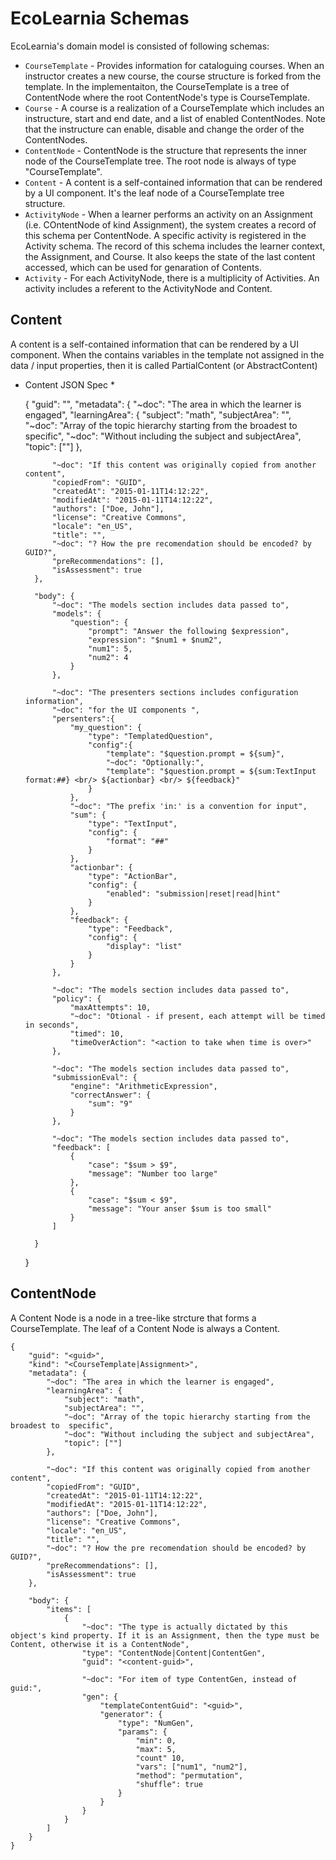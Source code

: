 EcoLearnia Schemas
=================

EcoLearnia's domain model is consisted of following schemas:

- `CourseTemplate` - Provides information for cataloguing courses. When an instructor creates a new course, the course structure is forked from the template. In the implementaiton, the CourseTemplate is a tree of ContentNode where the root ContentNode's type is CourseTemplate. 
- `Course` - A course is a realization of a CourseTemplate which includes an instructure, start and end date, and a list of enabled ContentNodes. Note that the instructure can enable, disable and change the order of the ContentNodes.  
- `ContentNode` - ContentNode is the structure that represents the inner node of the CourseTemplate tree. The root node is always of type "CourseTemplate".
- `Content` - A content is a self-contained information that can be rendered by a UI component. It's the leaf node of a CourseTemplate tree structure.
- `ActivityNode` - When a learner performs an activity on an Assignment (i.e. COntentNode of kind Assignment), the system creates a record of this schema per ContentNode. A specific activity is registered in the Activity schema. The record of this schema includes the learner context, the Assignment, and Course. It also keeps the state of the last content accessed, which can be used for genaration of Contents.
- `Activity` -  For each ActivityNode, there is a multiplicity of Activities. An activity includes a referent to the ActivityNode and Content.


## Content ##
A content is a self-contained information that can be rendered by a UI component. 
When the contains variables in the template not assigned in the data / input properties, then it is called PartialContent (or AbstractContent)

* Content JSON Spec *

    {
        "guid": "<guid>",
        "metadata": {
            "~doc": "The area in which the learner is engaged",
            "learningArea": {
                "subject": "math",
                "subjectArea": "",
                "~doc": "Array of the topic hierarchy starting from the broadest to  specific",
                "~doc": "Without including the subject and subjectArea",
                "topic": [""]
            },

            "~doc": "If this content was originally copied from another content",
            "copiedFrom": "GUID",
            "createdAt": "2015-01-11T14:12:22",
            "modifiedAt": "2015-01-11T14:12:22",
            "authors": ["Doe, John"],
            "license": "Creative Commons",
            "locale": "en_US",
            "title": "",
            "~doc": "? How the pre recomendation should be encoded? by GUID?",
            "preRecommendations": [],
            "isAssessment": true
        },

        "body": {
            "~doc": "The models section includes data passed to",
            "models": {
                "question": {
                    "prompt": "Answer the following $expression",
                    "expression": "$num1 + $num2",
                    "num1": 5,
                    "num2": 4
                }
            },

            "~doc": "The presenters sections includes configuration information",
            "~doc": "for the UI components ",
            "persenters":{
                "my_question": {
                    "type": "TemplatedQuestion",
                    "config":{
                        "template": "$question.prompt = ${sum}",
                        "~doc": "Optionally:",
                        "template": "$question.prompt = ${sum:TextInput format:##} <br/> ${actionbar} <br/> ${feedback}"
                    }
                },
                "~doc": "The prefix 'in:' is a convention for input",
                "sum": {
                    "type": "TextInput",
                    "config": {
                        "format": "##"
                    }
                },
                "actionbar": {
                    "type": "ActionBar",
                    "config": {
                        "enabled": "submission|reset|read|hint"
                    }
                },
                "feedback": {
                    "type": "Feedback",
                    "config": {
                        "display": "list"
                    }
                }
            },

            "~doc": "The models section includes data passed to",
            "policy": {
                "maxAttempts": 10,
                "~doc": "Otional - if present, each attempt will be timed in seconds",
                "timed": 10,
                "timeOverAction": "<action to take when time is over>"
            },

            "~doc": "The models section includes data passed to",
            "submissionEval": {
                "engine": "ArithmeticExpression",
                "correctAnswer": {
                    "sum": "9"
                }
            },

            "~doc": "The models section includes data passed to",
            "feedback": [
                { 
                    "case": "$sum > $9", 
                    "message": "Number too large"
                },
                { 
                    "case": "$sum < $9", 
                    "message": "Your anser $sum is too small"
                }
            ]
             
        }
    }


## ContentNode ##
A Content Node is a node in a tree-like strcture that forms a CourseTemplate. 
The leaf of a Content Node is always a Content.

    {
        "guid": "<guid>",
        "kind": "<CourseTemplate|Assignment>",
        "metadata": {
            "~doc": "The area in which the learner is engaged",
            "learningArea": {
                "subject": "math",
                "subjectArea": "",
                "~doc": "Array of the topic hierarchy starting from the broadest to  specific",
                "~doc": "Without including the subject and subjectArea",
                "topic": [""]
            },

            "~doc": "If this content was originally copied from another content",
            "copiedFrom": "GUID",
            "createdAt": "2015-01-11T14:12:22",
            "modifiedAt": "2015-01-11T14:12:22",
            "authors": ["Doe, John"],
            "license": "Creative Commons",
            "locale": "en_US",
            "title": "",
            "~doc": "? How the pre recomendation should be encoded? by GUID?",
            "preRecommendations": [],
            "isAssessment": true
        },

        "body": {
            "items": [
                {
                    "~doc": "The type is actually dictated by this object's kind property. If it is an Assignment, then the type must be Content, otherwise it is a ContentNode",
                    "type": "ContentNode|Content|ContentGen",
                    "guid": "<content-guid>",

                    "~doc": "For item of type ContentGen, instead of guid:",
                    "gen": {
                        "templateContentGuid": "<guid>",
                        "generator": {
                            "type": "NumGen",
                            "params": {
                                "min": 0,
                                "max": 5,
                                "count" 10,
                                "vars": ["num1", "num2"],
                                "method": "permutation",
                                "shuffle": true
                            }
                        }
                    }
                }
            ]
        }
    }